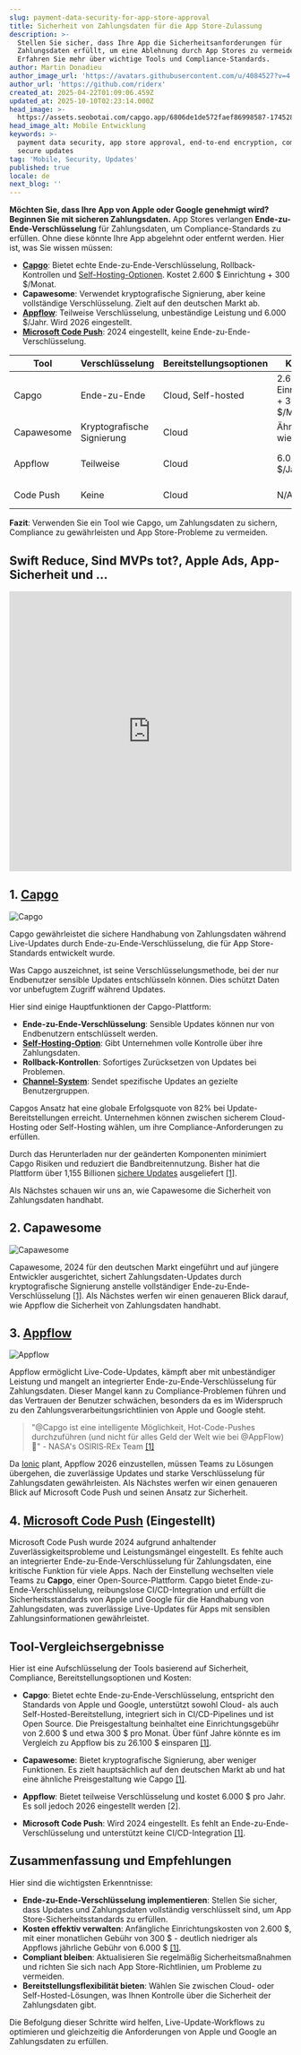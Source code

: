 ```yaml
---
slug: payment-data-security-for-app-store-approval
title: Sicherheit von Zahlungsdaten für die App Store-Zulassung
description: >-
  Stellen Sie sicher, dass Ihre App die Sicherheitsanforderungen für
  Zahlungsdaten erfüllt, um eine Ablehnung durch App Stores zu vermeiden.
  Erfahren Sie mehr über wichtige Tools und Compliance-Standards.
author: Martin Donadieu
author_image_url: 'https://avatars.githubusercontent.com/u/4084527?v=4'
author_url: 'https://github.com/riderx'
created_at: 2025-04-22T01:09:06.459Z
updated_at: 2025-10-10T02:23:14.000Z
head_image: >-
  https://assets.seobotai.com/capgo.app/6806de1de572faef86998587-1745284157740.jpg
head_image_alt: Mobile Entwicklung
keywords: >-
  payment data security, app store approval, end-to-end encryption, compliance,
  secure updates
tag: 'Mobile, Security, Updates'
published: true
locale: de
next_blog: ''
---
```

**Möchten Sie, dass Ihre App von Apple oder Google genehmigt wird? Beginnen Sie mit sicheren Zahlungsdaten.** App Stores verlangen **Ende-zu-Ende-Verschlüsselung** für Zahlungsdaten, um Compliance-Standards zu erfüllen. Ohne diese könnte Ihre App abgelehnt oder entfernt werden. Hier ist, was Sie wissen müssen:

-   **[Capgo](https://capgo.app/)**: Bietet echte Ende-zu-Ende-Verschlüsselung, Rollback-Kontrollen und [Self-Hosting-Optionen](https://capgo.app/blog/self-hosted-capgo/). Kostet 2.600 $ Einrichtung + 300 $/Monat.
-   **Capawesome**: Verwendet kryptografische Signierung, aber keine vollständige Verschlüsselung. Zielt auf den deutschen Markt ab.
-   **[Appflow](https://ionic.io/appflow/live-updates)**: Teilweise Verschlüsselung, unbeständige Leistung und 6.000 $/Jahr. Wird 2026 eingestellt.
-   **[Microsoft Code Push](https://www.reddit.com/r/reactnative/comments/1dsorxn/end_of_appcenter_x_codepush_for_2025_march/)**: 2024 eingestellt, keine Ende-zu-Ende-Verschlüsselung.

| **Tool** | **Verschlüsselung** | **Bereitstellungsoptionen** | **Kosten** | **Status** |
| --- | --- | --- | --- | --- |
| Capgo | Ende-zu-Ende | Cloud, Self-hosted | 2.600 $ Einrichtung + 300 $/Monat | Aktiv |
| Capawesome | Kryptografische Signierung | Cloud | Ähnlich wie Capgo | Aktiv |
| Appflow | Teilweise | Cloud | 6.000 $/Jahr | Wird 2026 eingestellt |
| Code Push | Keine | Cloud | N/A | 2024 eingestellt |

**Fazit**: Verwenden Sie ein Tool wie Capgo, um Zahlungsdaten zu sichern, Compliance zu gewährleisten und App Store-Probleme zu vermeiden.

## Swift Reduce, Sind MVPs tot?, Apple Ads, App-Sicherheit und ...

<iframe src="https://www.youtube.com/embed/FsVbZftrPTQ" aria-label="YouTube video player" frameborder="0" allow="accelerometer; autoplay; clipboard-write; encrypted-media; gyroscope; picture-in-picture; web-share" referrerpolicy="strict-origin-when-cross-origin" style="width: 100%; height: 500px;" allowfullscreen></iframe>

## 1. [Capgo](https://capgo.app/)

![Capgo](https://assets.seobotai.com/capgo.app/6806de1de572faef86998587/3963f7973abbc5791f2fae6e45924907.jpg)

Capgo gewährleistet die sichere Handhabung von Zahlungsdaten während Live-Updates durch Ende-zu-Ende-Verschlüsselung, die für App Store-Standards entwickelt wurde.

Was Capgo auszeichnet, ist seine Verschlüsselungsmethode, bei der nur Endbenutzer sensible Updates entschlüsseln können. Dies schützt Daten vor unbefugtem Zugriff während Updates.

Hier sind einige Hauptfunktionen der Capgo-Plattform:

-   **Ende-zu-Ende-Verschlüsselung**: Sensible Updates können nur von Endbenutzern entschlüsselt werden.
-   **[Self-Hosting-Option](https://capgo.app/blog/self-hosted-capgo/)**: Gibt Unternehmen volle Kontrolle über ihre Zahlungsdaten.
-   **Rollback-Kontrollen**: Sofortiges Zurücksetzen von Updates bei Problemen.
-   **[Channel-System](https://capgo.app/docs/plugin/cloud-mode/channel-system/)**: Sendet spezifische Updates an gezielte Benutzergruppen.

Capgos Ansatz hat eine globale Erfolgsquote von 82% bei Update-Bereitstellungen erreicht. Unternehmen können zwischen sicherem Cloud-Hosting oder Self-Hosting wählen, um ihre Compliance-Anforderungen zu erfüllen.

Durch das Herunterladen nur der geänderten Komponenten minimiert Capgo Risiken und reduziert die Bandbreitennutzung. Bisher hat die Plattform über 1,155 Billionen [sichere Updates](https://capgo.app/docs/plugin/cloud-mode/hybrid-update/) ausgeliefert [\[1\]](https://capgo.app/).

Als Nächstes schauen wir uns an, wie Capawesome die Sicherheit von Zahlungsdaten handhabt.

## 2. Capawesome

![Capawesome](https://assets.seobotai.com/capgo.app/6806de1de572faef86998587/04d155e1ac5e3041660c0e8da59e2e54.jpg)

Capawesome, 2024 für den deutschen Markt eingeführt und auf jüngere Entwickler ausgerichtet, sichert Zahlungsdaten-Updates durch kryptografische Signierung anstelle vollständiger Ende-zu-Ende-Verschlüsselung [\[1\]](https://capgo.app/). Als Nächstes werfen wir einen genaueren Blick darauf, wie Appflow die Sicherheit von Zahlungsdaten handhabt.

## 3. [Appflow](https://ionic.io/appflow/live-updates)

![Appflow](https://assets.seobotai.com/capgo.app/6806de1de572faef86998587/f6bc7b408415ab449b606f457e137ee1.jpg)

Appflow ermöglicht Live-Code-Updates, kämpft aber mit unbeständiger Leistung und mangelt an integrierter Ende-zu-Ende-Verschlüsselung für Zahlungsdaten. Dieser Mangel kann zu Compliance-Problemen führen und das Vertrauen der Benutzer schwächen, besonders da es im Widerspruch zu den Zahlungsverarbeitungsrichtlinien von Apple und Google steht.

> "@Capgo ist eine intelligente Möglichkeit, Hot-Code-Pushes durchzuführen (und nicht für alles Geld der Welt wie bei @AppFlow) 🙂" - NASA's OSIRIS‑REx Team [\[1\]](https://capgo.app/)

Da [Ionic](https://ionicframework.com/) plant, Appflow 2026 einzustellen, müssen Teams zu Lösungen übergehen, die zuverlässige Updates und starke Verschlüsselung für Zahlungsdaten gewährleisten. Als Nächstes werfen wir einen genaueren Blick auf Microsoft Code Push und seinen Ansatz zur Sicherheit.

## 4. [Microsoft Code Push](https://www.reddit.com/r/reactnative/comments/1dsorxn/end_of_appcenter_x_codepush_for_2025_march/) (Eingestellt)

Microsoft Code Push wurde 2024 aufgrund anhaltender Zuverlässigkeitsprobleme und Leistungsmängel eingestellt. Es fehlte auch an integrierter Ende-zu-Ende-Verschlüsselung für Zahlungsdaten, eine kritische Funktion für viele Apps. Nach der Einstellung wechselten viele Teams zu **Capgo**, einer Open-Source-Plattform. Capgo bietet Ende-zu-Ende-Verschlüsselung, reibungslose CI/CD-Integration und erfüllt die Sicherheitsstandards von Apple und Google für die Handhabung von Zahlungsdaten, was zuverlässige Live-Updates für Apps mit sensiblen Zahlungsinformationen gewährleistet.

## Tool-Vergleichsergebnisse

Hier ist eine Aufschlüsselung der Tools basierend auf Sicherheit, Compliance, Bereitstellungsoptionen und Kosten:

-   **Capgo**: Bietet echte Ende-zu-Ende-Verschlüsselung, entspricht den Standards von Apple und Google, unterstützt sowohl Cloud- als auch Self-Hosted-Bereitstellung, integriert sich in CI/CD-Pipelines und ist Open Source. Die Preisgestaltung beinhaltet eine Einrichtungsgebühr von 2.600 $ und etwa 300 $ pro Monat. Über fünf Jahre könnte es im Vergleich zu Appflow bis zu 26.100 $ einsparen [\[1\]](https://capgo.app/).
    
-   **Capawesome**: Bietet kryptografische Signierung, aber weniger Funktionen. Es zielt hauptsächlich auf den deutschen Markt ab und hat eine ähnliche Preisgestaltung wie Capgo [\[1\]](https://capgo.app/).
    
-   **Appflow**: Bietet teilweise Verschlüsselung und kostet 6.000 $ pro Jahr. Es soll jedoch 2026 eingestellt werden \[2\].
    
-   **Microsoft Code Push**: Wird 2024 eingestellt. Es fehlt an Ende-zu-Ende-Verschlüsselung und unterstützt keine CI/CD-Integration [\[1\]](https://capgo.app/).
    

## Zusammenfassung und Empfehlungen

Hier sind die wichtigsten Erkenntnisse:

-   **Ende-zu-Ende-Verschlüsselung implementieren**: Stellen Sie sicher, dass Updates und Zahlungsdaten vollständig verschlüsselt sind, um App Store-Sicherheitsstandards zu erfüllen.
-   **Kosten effektiv verwalten**: Anfängliche Einrichtungskosten von 2.600 $, mit einer monatlichen Gebühr von 300 $ - deutlich niedriger als Appflows jährliche Gebühr von 6.000 $ [\[1\]](https://capgo.app/).
-   **Compliant bleiben**: Aktualisieren Sie regelmäßig Sicherheitsmaßnahmen und richten Sie sich nach App Store-Richtlinien, um Probleme zu vermeiden.
-   **Bereitstellungsflexibilität bieten**: Wählen Sie zwischen Cloud- oder Self-Hosted-Lösungen, was Ihnen Kontrolle über die Sicherheit der Zahlungsdaten gibt.

Die Befolgung dieser Schritte wird helfen, Live-Update-Workflows zu optimieren und gleichzeitig die Anforderungen von Apple und Google an Zahlungsdaten zu erfüllen.
